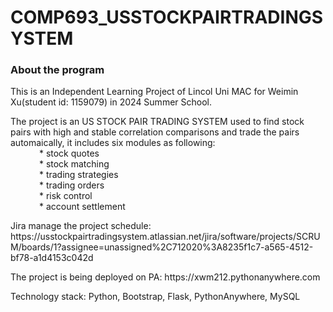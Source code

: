 # COMP693_USSTOCKPAIRTRADINGSYSTEM

### About the program
<p> This is an Independent Learning Project of Lincol Uni MAC for Weimin Xu(student id: 1159079) in 2024 Summer School. </p>

<p> The project is an US STOCK PAIR TRADING SYSTEM used to find stock pairs with high and stable correlation comparisons and trade the pairs automaically, it includes six modules as following: </br>
    &ensp;&ensp;&ensp;&ensp;&ensp;&ensp; * stock quotes</br>
    &ensp;&ensp;&ensp;&ensp;&ensp;&ensp; * stock matching</br>
    &ensp;&ensp;&ensp;&ensp;&ensp;&ensp; * trading strategies</br>
    &ensp;&ensp;&ensp;&ensp;&ensp;&ensp; * trading orders</br>
    &ensp;&ensp;&ensp;&ensp;&ensp;&ensp; * risk control</br>
    &ensp;&ensp;&ensp;&ensp;&ensp;&ensp; * account settlement</br></p>

<p> Jira manage the project schedule: https://usstockpairtradingsystem.atlassian.net/jira/software/projects/SCRUM/boards/1?assignee=unassigned%2C712020%3A8235f1c7-a565-4512-bf78-a1d4153c042d </p> 

<p> The project is being deployed on PA: https://xwm212.pythonanywhere.com </p>

<p> Technology stack: Python, Bootstrap, Flask, PythonAnywhere, MySQL</p>
